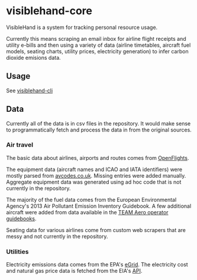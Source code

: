 visiblehand-core
===============
VisibleHand is a system for tracking personal resource usage.

Currently this means scraping an email inbox for airline flight receipts and utility e-bills and then 
using a variety of data (airline timetables, aircraft fuel models, seating charts, utility prices, electricity generation) to infer carbon dioxide emisions data.

## Usage
See [visiblehand-cli](https://github.com/potash/visiblehand-cli)

## Data
Currently all of the data is in csv files in the repository. It would make sense to programmatically fetch and process the data in from the original sources.

### Air travel
The basic data about airlines, airports and routes comes from [OpenFlights](http://openflights.org/data.html).

The equipment data (aircraft names and ICAO and IATA identifiers) were mostly parsed from [avcodes.co.uk](http://www.avcodes.co.uk/acrtypes.asp). Missing entries were added manually. Aggregate equipment data was generated using ad hoc code that is not currently in the repository.

The majority of the fuel data comes from the European Environmental Agency's 2013 Air Pollutant Emission Inventory Guidebook. A few additional aircraft were added from data available in the [TEAM Aero operator guidebooks](http://www.team.aero/controls/aviationdata/index.php).

Seating data for various airlines come from custom web scrapers that are messy and not currently in the repository.

### Utilities
Electricity emissions data comes from the EPA's [eGrid](http://www.epa.gov/cleanenergy/documents/egridzips/Power_Profiler_Zipcode_Tool_v4-1.xlsx). The electricity cost and natural gas price data is fetched from the EIA's [API](http://www.eia.gov/beta/api/).
